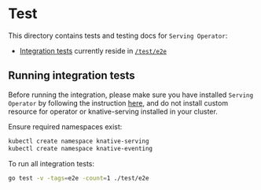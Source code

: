 # Test

This directory contains tests and testing docs for `Serving Operator`:

- [Integration tests](#running-integration-tests) currently reside in
  [`/test/e2e`](./e2e)

## Running integration tests

Before running the integration, please make sure you have installed
`Serving Operator` by following the instruction [here](../README.md), and do not
install custom resource for operator or knative-serving installed in your
cluster.

Ensure required namespaces exist:

```bash
kubectl create namespace knative-serving
kubectl create namespace knative-eventing
```

To run all integration tests:

```bash
go test -v -tags=e2e -count=1 ./test/e2e
```

